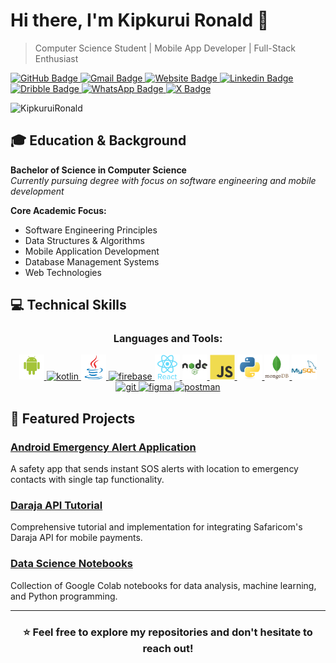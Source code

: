 # Hi there, I'm Kipkurui Ronald 👋

> Computer Science Student | Mobile App Developer | Full-Stack Enthusiast

<a href="https://github.com/KipkuruiRonald" title="Exploring the world of code, one commit at a time! 🚀" target="_blank">
  <img src="https://img.shields.io/badge/-@KipkuruiRonald-%23181717?style=flat&logo=github" alt="GitHub Badge">
</a>
<a href="mailto:ronaldkipkiruibii819@gmail.com" target="_blank">
  <img src="https://img.shields.io/badge/-ronaldkipkiruibii819@gmail.com-c14438?style=flat&logo=Gmail&logoColor=white&link=mailto:ronaldkipkiruibii819@gmail.com" alt="Gmail Badge">
</a>
<a href="https://myportfolio-aldgg3i4z-kipkiruiclouds-projects.vercel.app" target="new">
  <img src="https://img.shields.io/website?color=0ab9e6&style=flat&logo=Internet&up_message=Portfolio&url=https://myportfolio-aldgg3i4z-kipkiruiclouds-projects.vercel.app" alt="Website Badge">
</a>
<a href="https://www.linkedin.com/in/ronald-bii" target="_blank">
  <img src="https://img.shields.io/badge/-@ronald-bii-blue?style=flat&logo=Linkedin&logoColor=white&link=https://www.linkedin.com/in/ronald-bii" alt="Linkedin Badge">
</a>
<a href="https://dribbble.com/kipkuruironald" target="_blank">
  <img src="https://img.shields.io/badge/-kipkuruironald-E64785?style=flat&logo=dribbble&logoColor=white&link=https://dribbble.com/kipkuruironald" alt="Dribble Badge">
</a>
<a href="https://wa.me/254799333014" target="_blank">
  <img src="https://img.shields.io/badge/-WhatsApp-25D366?style=flat&logo=whatsapp&logoColor=white&link=https://wa.me/254799333014" alt="WhatsApp Badge">
</a>
<a href="https://x.com/bii_ronnie" target="_blank">
  <img src="https://img.shields.io/badge/-@bii_ronnie-1DA1F2?style=flat&logo=x&logoColor=white&link=https://x.com/bii_ronnie" alt="X Badge">
</a>

<p align="left"> <img src="https://komarev.com/ghpvc/?username=KipkuruiRonald&label=Profile%20views&color=0e75b6&style=flat" alt="KipkuruiRonald" /> </p>

## 🎓 Education & Background

**Bachelor of Science in Computer Science**  
*Currently pursuing degree with focus on software engineering and mobile development*

**Core Academic Focus:**
- Software Engineering Principles
- Data Structures & Algorithms
- Mobile Application Development
- Database Management Systems
- Web Technologies

## 💻 Technical Skills

<h3 align="center">Languages and Tools:</h3>
<p align="center">
  <!-- Mobile Development -->
  <a href="https://developer.android.com" target="_blank" rel="noreferrer">
    <img src="https://raw.githubusercontent.com/devicons/devicon/master/icons/android/android-original-wordmark.svg" alt="android" width="40" height="40"/>
  </a>
  <a href="https://kotlinlang.org" target="_blank" rel="noreferrer">
    <img src="https://www.vectorlogo.zone/logos/kotlinlang/kotlinlang-icon.svg" alt="kotlin" width="40" height="40"/>
  </a>
  <a href="https://www.java.com" target="_blank" rel="noreferrer">
    <img src="https://raw.githubusercontent.com/devicons/devicon/master/icons/java/java-original.svg" alt="java" width="40" height="40"/>
  </a>
  <a href="https://firebase.google.com/" target="_blank" rel="noreferrer">
    <img src="https://www.vectorlogo.zone/logos/firebase/firebase-icon.svg" alt="firebase" width="40" height="40"/>
  </a>
  
  <!-- Web Development -->
  <a href="https://reactjs.org/" target="_blank" rel="noreferrer">
    <img src="https://raw.githubusercontent.com/devicons/devicon/master/icons/react/react-original-wordmark.svg" alt="react" width="40" height="40"/>
  </a>
  <a href="https://nodejs.org" target="_blank" rel="noreferrer">
    <img src="https://raw.githubusercontent.com/devicons/devicon/master/icons/nodejs/nodejs-original-wordmark.svg" alt="nodejs" width="40" height="40"/>
  </a>
  <a href="https://developer.mozilla.org/en-US/docs/Web/JavaScript" target="_blank" rel="noreferrer">
    <img src="https://raw.githubusercontent.com/devicons/devicon/master/icons/javascript/javascript-original.svg" alt="javascript" width="40" height="40"/>
  </a>
  <a href="https://www.python.org" target="_blank" rel="noreferrer">
    <img src="https://raw.githubusercontent.com/devicons/devicon/master/icons/python/python-original.svg" alt="python" width="40" height="40"/>
  </a>
  
  <!-- Databases -->
  <a href="https://www.mongodb.com/" target="_blank" rel="noreferrer">
    <img src="https://raw.githubusercontent.com/devicons/devicon/master/icons/mongodb/mongodb-original-wordmark.svg" alt="mongodb" width="40" height="40"/>
  </a>
  <a href="https://www.mysql.com/" target="_blank" rel="noreferrer">
    <img src="https://raw.githubusercontent.com/devicons/devicon/master/icons/mysql/mysql-original-wordmark.svg" alt="mysql" width="40" height="40"/>
  </a>
  
  <!-- Tools -->
  <a href="https://git-scm.com/" target="_blank" rel="noreferrer">
    <img src="https://www.vectorlogo.zone/logos/git-scm/git-scm-icon.svg" alt="git" width="40" height="40"/>
  </a>
  <a href="https://www.figma.com/" target="_blank" rel="noreferrer">
    <img src="https://www.vectorlogo.zone/logos/figma/figma-icon.svg" alt="figma" width="40" height="40"/>
  </a>
  <a href="https://postman.com" target="_blank" rel="noreferrer">
    <img src="https://www.vectorlogo.zone/logos/getpostman/getpostman-icon.svg" alt="postman" width="40" height="40"/>
  </a>
</p>

## 🚀 Featured Projects

### [Android Emergency Alert Application](https://github.com/KipkuruiRonald/alertify)
A safety app that sends instant SOS alerts with location to emergency contacts with single tap functionality.

### [Daraja API Tutorial](https://github.com/KipkuruiRonald/daraja-api)
Comprehensive tutorial and implementation for integrating Safaricom's Daraja API for mobile payments.

### [Data Science Notebooks](https://github.com/KipkuruiRonald/data-science)
Collection of Google Colab notebooks for data analysis, machine learning, and Python programming.

---

<div align="center">

### ⭐ Feel free to explore my repositories and don't hesitate to reach out!

</div>
